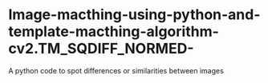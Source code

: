# Image-macthing-using-python-and-template-macthing-algorithm-cv2.TM_SQDIFF_NORMED-
A python code to spot differences or similarities between images
